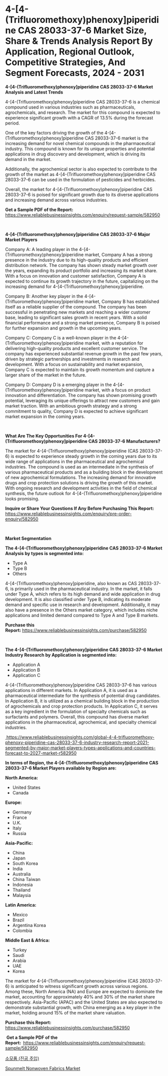 <p><h1>4-[4-(Trifluoromethoxy)phenoxy]piperidine CAS 28033-37-6 Market Size, Share & Trends Analysis Report By Application, Regional Outlook, Competitive Strategies, And Segment Forecasts, 2024 - 2031</h1></p><p><strong>4-[4-(Trifluoromethoxy)phenoxy]piperidine CAS 28033-37-6 Market Analysis and Latest Trends</strong></p>
<p><p>4-[4-(Trifluoromethoxy)phenoxy]piperidine CAS 28033-37-6 is a chemical compound used in various industries such as pharmaceuticals, agrochemicals, and research. The market for this compound is expected to experience significant growth with a CAGR of 13.5% during the forecast period.</p><p>One of the key factors driving the growth of the 4-[4-(Trifluoromethoxy)phenoxy]piperidine CAS 28033-37-6 market is the increasing demand for novel chemical compounds in the pharmaceutical industry. This compound is known for its unique properties and potential applications in drug discovery and development, which is driving its demand in the market.</p><p>Additionally, the agrochemical sector is also expected to contribute to the growth of the market as 4-[4-(Trifluoromethoxy)phenoxy]piperidine CAS 28033-37-6 can be used in the formulation of pesticides and herbicides.</p><p>Overall, the market for 4-[4-(Trifluoromethoxy)phenoxy]piperidine CAS 28033-37-6 is poised for significant growth due to its diverse applications and increasing demand across various industries.</p></p>
<p><strong>Get a Sample PDF of the Report:&nbsp;</strong> <a href="https://www.reliablebusinessinsights.com/enquiry/request-sample/582950">https://www.reliablebusinessinsights.com/enquiry/request-sample/582950</a></p>
<p>&nbsp;</p>
<p><strong>4-[4-(Trifluoromethoxy)phenoxy]piperidine CAS 28033-37-6 Major Market Players</strong></p>
<p><p>Company A: A leading player in the 4-[4-(Trifluoromethoxy)phenoxy]piperidine market, Company A has a strong presence in the industry due to its high-quality products and efficient distribution network. The company has shown steady market growth over the years, expanding its product portfolio and increasing its market share. With a focus on innovation and customer satisfaction, Company A is expected to continue its growth trajectory in the future, capitalizing on the increasing demand for 4-[4-(Trifluoromethoxy)phenoxy]piperidine.</p><p>Company B: Another key player in the 4-[4-(Trifluoromethoxy)phenoxy]piperidine market, Company B has established itself as a reliable supplier of the compound. The company has been successful in penetrating new markets and reaching a wider customer base, leading to significant sales growth in recent years. With a solid financial performance and a strong market presence, Company B is poised for further expansion and growth in the upcoming years.</p><p>Company C: Company C is a well-known player in the 4-[4-(Trifluoromethoxy)phenoxy]piperidine market, with a reputation for delivering high-quality products and excellent customer service. The company has experienced substantial revenue growth in the past few years, driven by strategic partnerships and investments in research and development. With a focus on sustainability and market expansion, Company C is expected to maintain its growth momentum and capture a larger share of the market in the future.</p><p>Company D: Company D is a emerging player in the 4-[4-(Trifluoromethoxy)phenoxy]piperidine market, with a focus on product innovation and differentiation. The company has shown promising growth potential, leveraging its unique offerings to attract new customers and gain market traction. With an ambitious growth strategy and a strong commitment to quality, Company D is expected to achieve significant market expansion in the coming years.</p></p>
<p>&nbsp;</p>
<p><strong>What Are The Key Opportunities For 4-[4-(Trifluoromethoxy)phenoxy]piperidine CAS 28033-37-6 Manufacturers?</strong></p>
<p><p>The market for 4-[4-(Trifluoromethoxy)phenoxy]piperidine (CAS 28033-37-6) is expected to experience steady growth in the coming years due to its wide range of applications in the pharmaceutical and agrochemical industries. The compound is used as an intermediate in the synthesis of various pharmaceutical products and as a building block in the development of new agrochemical formulations. The increasing demand for innovative drugs and crop protection solutions is driving the growth of this market. With ongoing research and development activities in the field of chemical synthesis, the future outlook for 4-[4-(Trifluoromethoxy)phenoxy]piperidine looks promising.</p></p>
<p><strong>Inquire or Share Your Questions If Any Before Purchasing This Report:</strong> <a href="https://www.reliablebusinessinsights.com/enquiry/pre-order-enquiry/582950">https://www.reliablebusinessinsights.com/enquiry/pre-order-enquiry/582950</a></p>
<p>&nbsp;</p>
<p><strong>Market Segmentation</strong></p>
<p><strong>The 4-[4-(Trifluoromethoxy)phenoxy]piperidine CAS 28033-37-6 Market Analysis by types is segmented into:</strong></p>
<p><ul><li>Type A</li><li>Type B</li><li>Others</li></ul></p>
<p><p>4-[4-(Trifluoromethoxy)phenoxy]piperidine, also known as CAS 28033-37-6, is primarily used in the pharmaceutical industry. In the market, it falls under Type A, which refers to its high demand and wide application in drug development. It is also classified under Type B, indicating its moderate demand and specific use in research and development. Additionally, it may also have a presence in the Others market category, which includes niche applications and limited demand compared to Type A and Type B markets.</p></p>
<p><strong>Purchase this Report:&nbsp;</strong><a href="https://www.reliablebusinessinsights.com/purchase/582950">https://www.reliablebusinessinsights.com/purchase/582950</a></p>
<p>&nbsp;</p>
<p><strong>The 4-[4-(Trifluoromethoxy)phenoxy]piperidine CAS 28033-37-6 Market Industry Research by Application is segmented into:</strong></p>
<p><ul><li>Application A</li><li>Application B</li><li>Application C</li></ul></p>
<p><p>4-[4-(Trifluoromethoxy)phenoxy]piperidine CAS 28033-37-6 has various applications in different markets. In Application A, it is used as a pharmaceutical intermediate for the synthesis of potential drug candidates. In Application B, it is utilized as a chemical building block in the production of agrochemicals and crop protection products. In Application C, it serves as a key ingredient in the formulation of specialty chemicals such as surfactants and polymers. Overall, this compound has diverse market applications in the pharmaceutical, agrochemical, and specialty chemical industries.</p></p>
<p><a href="https://www.reliablebusinessinsights.com/global-4-4-trifluoromethoxy-phenoxy-piperidine-cas-28033-37-6-industry-research-report-2021-segmented-by-major-market-players-types-applications-and-countries-forecast-to-2027-market-r582950">&nbsp;https://www.reliablebusinessinsights.com/global-4-4-trifluoromethoxy-phenoxy-piperidine-cas-28033-37-6-industry-research-report-2021-segmented-by-major-market-players-types-applications-and-countries-forecast-to-2027-market-r582950</a></p>
<p><strong>In terms of Region, the 4-[4-(Trifluoromethoxy)phenoxy]piperidine CAS 28033-37-6 Market Players available by Region are:</strong></p>
<p>
    <p> <strong> North America: </strong>
        <ul>
            <li>United States</li>
            <li>Canada</li>
        </ul>
        </p> 
    <p> <strong> Europe: </strong>
        <ul>
            <li>Germany</li>
            <li>France</li>
            <li>U.K.</li>
            <li>Italy</li>
            <li>Russia</li>
        </ul>
        </p> 
    <p> <strong> Asia-Pacific: </strong>
        <ul>
            <li>China</li>
            <li>Japan</li>
            <li>South Korea</li>
            <li>India</li>
            <li>Australia</li>
            <li>China Taiwan</li>
            <li>Indonesia</li>
            <li>Thailand</li>
            <li>Malaysia</li>
        </ul>
        </p> 
    <p> <strong> Latin America: </strong>
        <ul>
            <li>Mexico</li>
            <li>Brazil</li>
            <li>Argentina Korea</li>
            <li>Colombia</li>
        </ul>
        </p> 
    <p> <strong> Middle East & Africa: </strong>
        <ul>
            <li>Turkey</li>
            <li>Saudi</li>
            <li>Arabia</li>
            <li>UAE</li>
            <li>Korea</li>
        </ul>
    </p>
    </p>
<p><p>The market for 4-[4-(Trifluoromethoxy)phenoxy]piperidine (CAS 28033-37-6) is anticipated to witness significant growth across various regions. Among these, North America (NA) and Europe are expected to dominate the market, accounting for approximately 40% and 30% of the market share respectively. Asia-Pacific (APAC) and the United States are also expected to demonstrate substantial growth, with China emerging as a key player in the market, holding around 15% of the market share valuation.</p></p>
<p><strong>Purchase this Report: </strong><a href="https://www.reliablebusinessinsights.com/purchase/582950">https://www.reliablebusinessinsights.com/purchase/582950</a></p>
<p>&nbsp;<strong>Get a Sample PDF of the Report:&nbsp;&nbsp;</strong><a href="https://www.reliablebusinessinsights.com/enquiry/request-sample/582950">https://www.reliablebusinessinsights.com/enquiry/request-sample/582950</a></p>
<p><strong></strong></p>
<p><p><a href="https://medium.com/@jaleelweissnat2022/%EC%86%8C%EB%B9%84%EC%9E%AC-%EC%A7%84%EA%B3%B5-%EC%A3%BC%EC%9E%85-%EC%8B%9C%EC%9E%A5-%EA%B7%9C%EB%AA%A8-%EC%8B%9C%EC%9E%A5-%EC%A0%84%EB%A7%9D-%EB%B0%8F-%EC%8B%9C%EC%9E%A5-%EC%98%88%EC%B8%A1-2024%EB%85%84%EB%B6%80%ED%84%B0-2031%EB%85%84-06badcdbb069">소모품 (진공 주입)</a></p><p><a href="https://github.com/EunaWiegad2023/Market-Research-Report-List-1/blob/main/spunmelt-nonwoven-fabrics-market.md">Spunmelt Nonwoven Fabrics Market</a></p></p>